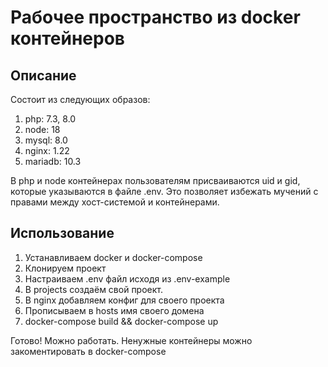 Рабочее пространство из docker контейнеров
====

Описание
----
Состоит из следующих образов:
1. php: 7.3, 8.0
2. node: 18
3. mysql: 8.0
4. nginx: 1.22
5. mariadb: 10.3

В php и node контейнерах пользователям присваиваются uid и gid, которые указываются в файле .env. Это позволяет избежать мучений с правами между хост-системой и контейнерами.

Использование
----
1. Устанавливаем docker и docker-compose
2. Клонируем проект
3. Настраиваем .env файл исходя из .env-example
4. В projects создаём свой проект.
5. В nginx добавляем конфиг для своего проекта
6. Прописываем в hosts имя своего домена
7. docker-compose build && docker-compose up

Готово! Можно работать. Ненужные контейнеры можно закоментировать в docker-compose

